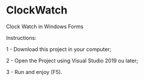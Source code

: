 # ClockWatch
Clock Watch in Windows Forms

Instructions:

1 - Download this project in your computer;

2 - Open the Project using Visual Studio 2019 ou later;

3 - Run and enjoy (F5).

